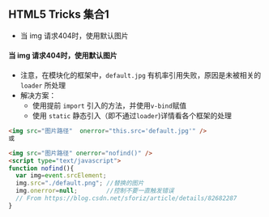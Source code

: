 ## HTML5 Tricks 集合1

* 当 img 请求404时，使用默认图片

#### 当 img 请求404时，使用默认图片

* 注意，在模块化的框架中，`default.jpg` 有机率引用失败，原因是未被相关的 `loader` 所处理
* 解决方案：
    * 使用提前 `import` 引入的方法，并使用`v-bind`赋值
    * 使用 `static` 静态引入（即不通过`loader`)详情看各个框架的处理
```html
<img src="图片路径"  onerror="this.src='default.jpg'" />
或

<img src="图片路径" onerror="nofind()" />
<script type="text/javascript">
function nofind(){
  var img=event.srcElement;
  img.src="./default.png"; //替换的图片
  img.onerror=null;        //控制不要一直触发错误
  // From https://blog.csdn.net/sforiz/article/details/82682287 
}
```



